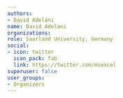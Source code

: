 ```yaml
---
authors:
- David Adelani
name: David Adelani
organizations:
role: Saarland University, Germany
social:
- icon: twitter
  icon_pack: fab
  link: https://twitter.com/msexcel
superuser: false
user_groups:
- Organizers
---
```



